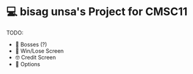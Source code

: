 # :computer: bisag unsa's Project for CMSC11
TODO:
- :japanese_goblin: Bosses (?)
- :tada: Win/Lose Screen
- :nerd_face: Credit Screen
- :scroll: Options